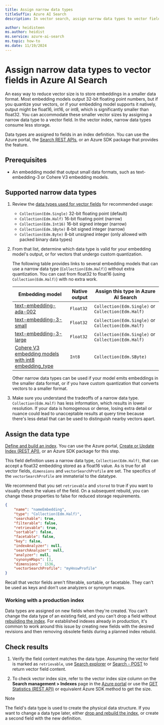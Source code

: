 ```yaml
---
title: Assign narrow data types
titleSuffix: Azure AI Search
description: In vector search, assign narrow data types to vector fields to reduce the storage requirements of vector indexes.

author: heidisteen
ms.author: heidist
ms.service: azure-ai-search
ms.topic: how-to
ms.date: 11/19/2024
---
```


# Assign narrow data types to vector fields in Azure AI Search

An easy way to reduce vector size is to store embeddings in a smaller data format. Most embedding models output 32-bit floating point numbers, but if you quantize your vectors, or if your embedding model supports it natively, output might be float16, int16, or int8, which is significantly smaller than float32. You can accommodate these smaller vector sizes by assigning a narrow data type to a vector field. In the vector index, narrow data types consume less storage.

Data types are assigned to fields in an index definition. You can use the Azure portal, the [Search REST APIs](/rest/api/searchservice/indexes/create), or an Azure SDK package that provides the feature.

## Prerequisites

- An embedding model that output small data formats, such as text-embedding-3 or Cohere V3 embedding models.

## Supported narrow data types

1. Review the [data types used for vector fields](/rest/api/searchservice/supported-data-types#edm-data-types-for-vector-fields) for recommended usage:

   - `Collection(Edm.Single)` 32-bit floating point (default)
   - `Collection(Edm.Half)` 16-bit floating point (narrow)
   - `Collection(Edm.Int16)` 16-bit signed integer (narrow)
   - `Collection(Edm.SByte)` 8-bit signed integer (narrow)
   - `Collection(Edm.Byte)` 8-bit unsigned integer (only allowed with packed binary data types)

1. From that list, determine which data type is valid for your embedding model's output, or for vectors that undergo custom quantization.

   The following table provides links to several embedding models that can use a narrow data type (`Collection(Edm.Half)`) without extra quantization. You can cast from float32 to float16 (using `Collection(Edm.Half)`) with no extra work.

   | Embedding model        | Native output | Assign this type in Azure AI Search |
   |------------------------|---------------|--------------------------------|
   | [text-embedding-ada-002](/azure/ai-services/openai/concepts/models#embeddings) | `Float32` | `Collection(Edm.Single)` or `Collection(Edm.Half)` |
   | [text-embedding-3-small](/azure/ai-services/openai/concepts/models#embeddings) | `Float32` | `Collection(Edm.Single)` or `Collection(Edm.Half)` |
   | [text-embedding-3-large](/azure/ai-services/openai/concepts/models#embeddings) | `Float32` | `Collection(Edm.Single)` or `Collection(Edm.Half)` |
   | [Cohere V3 embedding models with int8 embedding_type](https://docs.cohere.com/reference/embed) | `Int8` | `Collection(Edm.SByte)` |

   Other narrow data types can be used if your model emits embeddings in the smaller data format, or if you have custom quantization that converts vectors to a smaller format.

1. Make sure you understand the tradeoffs of a narrow data type. `Collection(Edm.Half)` has less information, which results in lower resolution. If your data is homogenous or dense, losing extra detail or nuance could lead to unacceptable results at query time because there's less detail that can be used to distinguish nearby vectors apart.

## Assign the data type

[Define and build an index](vector-search-how-to-create-index.md). You can use the Azure portal, [Create or Update Index (REST API)](/rest/api/searchservice/indexes/create-or-update), or an Azure SDK package for this step.

This field definition uses a narrow data type, `Collection(Edm.Half)`, that can accept a float32 embedding stored as a float16 value. As is true for all vector fields, `dimensions` and `vectorSearchProfile` are set. The specifics of the `vectorSearchProfile` are immaterial to the datatype.

We recommend that you set `retrievable` and `stored` to true if you want to visually check the values of the field. On a subsequent rebuild, you can change these properties to false for reduced storage requirements.

```json
{
    "name": "nameEmbedding",
    "type": "Collection(Edm.Half)",
    "searchable": true,
    "filterable": false,
    "retrievable": true,
    "sortable": false,
    "facetable": false,
    "key": false,
    "indexAnalyzer": null,
    "searchAnalyzer": null,
    "analyzer": null,
    "synonymMaps": [],
    "dimensions": 1536,
    "vectorSearchProfile": "myHnswProfile"
}
```

Recall that vector fields aren't filterable, sortable, or facetable. They can't be used as keys and don't use analyzers or synonym maps.

### Working with a production index

Data types are assigned on new fields when they're created. You can't change the data type of an existing field, and you can't drop a field without [rebuilding the index](search-howto-reindex.md). For established indexes already in production, it's common to work around this issue by creating new fields with the desired revisions and then removing obsolete fields during a planned index rebuild.

## Check results

1. Verify the field content matches the data type. Assuming the vector field is marked as `retrievable`, use [Search explorer](search-explorer.md) or [Search - POST](/rest/api/searchservice/documents/search-post?) to return vector field content.

1. To check vector index size, refer to the vector index size column on the **Search management > Indexes** page in the [Azure portal](https://portal.azure.com) or use the [GET Statistics (REST API)](/rest/api/searchservice/indexes/get-statistics) or equivalent Azure SDK method to get the size.

> [!NOTE]
> The field's data type is used to create the physical data structure. If you want to change a data type later, either [drop and rebuild the index](search-howto-reindex.md), or create a second field with the new definition.
